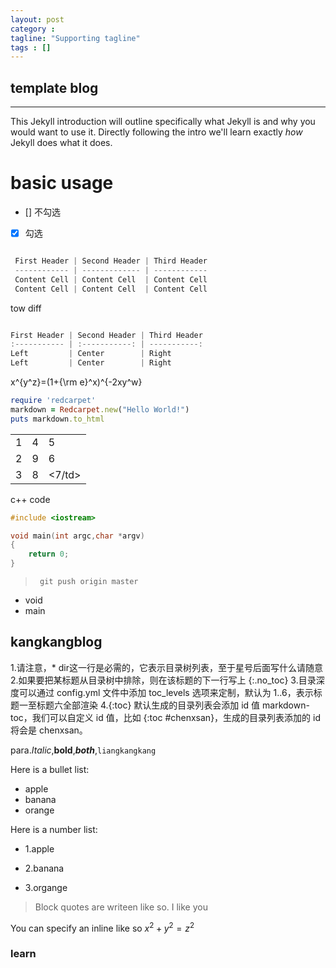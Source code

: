 ```yaml
---
layout: post
category :
tagline: "Supporting tagline"
tags : []
---
```

template blog
---
<!--more-->
---

This Jekyll introduction will outline specifically  what Jekyll is and why you would want to use it.
Directly following the intro we'll learn exactly _how_ Jekyll does what it does.


# basic usage
 - [] 不勾选
 - [x] 勾选

```C

 First Header | Second Header | Third Header
 ------------ | ------------- | ------------
 Content Cell | Content Cell  | Content Cell
 Content Cell | Content Cell  | Content Cell

```
tow diff

```C

First Header | Second Header | Third Header
:----------- | :-----------: | -----------:
Left         | Center        | Right
Left         | Center        | Right


```

x^{y^z}=(1+{\rm e}^x)^{-2xy^w}

```ruby
require 'redcarpet'
markdown = Redcarpet.new("Hello World!")
puts markdown.to_html
```

<table>
<tr><td>1</td><td>4</td><td>5</td></tr>
<tr><td>2</td><td>9</td><td>6</td></tr>
<tr><td>3</td><td>8</td><td><7/td></tr>
</table>

c++ code
```c++
#include <iostream>

void main(int argc,char *argv)
{
    return 0;
}
```


> ``` git push origin master```


* void
* main

## kangkangblog
  1.请注意，* dir这一行是必需的，它表示目录树列表，至于星号后面写什么请随意
  2.如果要把某标题从目录树中排除，则在该标题的下一行写上 {:.no_toc}
  3.目录深度可以通过 config.yml 文件中添加 toc_levels 选项来定制，默认为 1..6，表示标题一至标题六全部渲染
  4.{:toc} 默认生成的目录列表会添加 id 值 markdown-toc，我们可以自定义 id 值，比如 {:toc #chenxsan}，生成的目录列表添加的 id 将会是 chenxsan。


para.*Italic*,**bold**,***both***,`liangkangkang`

Here is a bullet list:

- apple
- banana
- orange

Here is a number list:

- 1.apple

- 2.banana

- 3.organge

> Block quotes are writeen like so.
> I like you

You can specify an inline like so $x^2+y^2=z^2$

### learn


